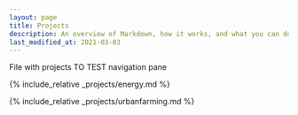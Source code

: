 ```yaml
---
layout: page
title: Projects
description: An overview of Markdown, how it works, and what you can do with it.
last_modified_at: 2021-03-03
---
```



File with projects
TO TEST navigation pane

{% include_relative _projects/energy.md %}

{% include_relative _projects/urbanfarming.md %}

